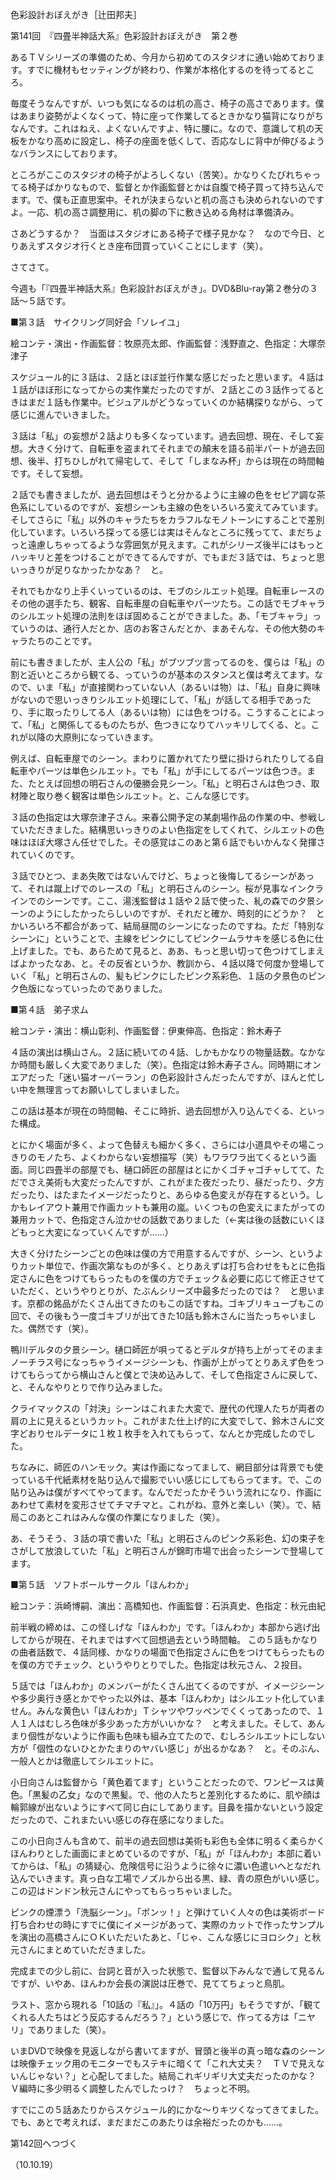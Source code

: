 <!-- source: http://web.archive.org/web/20250215190716/http://www.style.fm/as/05_column/tsujita/tsujita141.shtml -->

色彩設計おぼえがき［辻田邦夫］

第141回　『四畳半神話大系』色彩設計おぼえがき　第２巻

あるＴＶシリーズの準備のため、今月から初めてのスタジオに通い始めております。すでに機材もセッティングが終わり、作業が本格化するのを待ってるところ。

毎度そうなんですが、いつも気になるのは机の高さ、椅子の高さであります。僕はあまり姿勢がよくなくって、特に座って作業してるときかなり猫背になりがちなんです。これはねえ、よくないんですよ、特に腰に。なので、意識して机の天板をかなり高めに設定し、椅子の座面を低くして、否応なしに背中が伸びるようなバランスにしております。

ところがここのスタジオの椅子がよろしくない（苦笑）。かなりくたびれちゃってる椅子ばかりなもので、監督とか作画監督とかは自腹で椅子買って持ち込んでます。で、僕も正直思案中。それが決まらないと机の高さも決められないのですよ。一応、机の高さ調整用に、机の脚の下に敷き込める角材は準備済み。

さあどうするか？　当面はスタジオにある椅子で様子見かな？　なので今日、とりあえずスタジオ行くとき座布団買っていくことにします（笑）。

さてさて。

今週も「『四畳半神話大系』色彩設計おぼえがき」。DVD&Blu-ray第２巻分の３話〜５話です。

■第３話　サイクリング同好会「ソレイユ」

絵コンテ・演出・作画監督：牧原亮太郎、作画監督：浅野直之、色指定：大塚奈津子

スケジュール的に３話は、２話とほぼ並行作業な感じだったと思います。４話は１話がほぼ形になってからの実作業だったのですが、２話とこの３話作ってるときはまだ１話も作業中。ビジュアルがどうなっていくのか結構探りながら、って感じに進んでいきました。

３話は「私」の妄想が２話よりも多くなっています。過去回想、現在、そして妄想。大きく分けて、自転車を盗まれてそれまでの顛末を語る前半パートが過去回想、後半、打ちひしがれて帰宅して、そして「しまなみ杯」からは現在の時間軸です。そして妄想。

２話でも書きましたが、過去回想はそうと分かるように主線の色をセピア調な茶色系にしているのですが、妄想シーンも主線の色をいろいろ変えてみています。そしてさらに「私」以外のキャラたちをカラフルなモノトーンにすることで差別化しています。いろいろ探ってる感じは実はそんなところに残ってて、まだちょっと遠慮しちゃってるような雰囲気が見えます。これがシリーズ後半にはもっとハッキリと差をつけることができてるんですが、でもまだ３話では、ちょっと思いっきりが足りなかったかなあ？　と。

それでもかなり上手くいっているのは、モブのシルエット処理。自転車レースのその他の選手たち、観客、自転車屋の自転車やパーツたち。この話でモブキャラのシルエット処理の法則をほぼ固めることができました。あ、「モブキャラ」っていうのは、通行人だとか、店のお客さんだとか、まあそんな、その他大勢のキャラたちのことです。

前にも書きましたが、主人公の「私」がブツブツ言ってるのを、僕らは「私」の割と近いところから観てる、っていうのが基本のスタンスと僕は考えてます。なので、いま「私」が直接関わっていない人（あるいは物）は、「私」自身に興味がないので思いっきりシルエット処理にして、「私」が話してる相手であったり、手に取ったりしてる人（あるいは物）には色をつける。こうすることによって、「私」と関係してるものたちが、色つきになりてハッキリしてくる、と。これが以降の大原則になっていきます。

例えば、自転車屋でのシーン。まわりに置かれてたり壁に掛けられたりしてる自転車やパーツは単色シルエット。でも「私」が手にしてるパーツは色つき。また、たとえば回想の明石さんの優勝会見シーン。「私」と明石さんは色つき、取材陣と取り巻く観客は単色シルエット。と、こんな感じです。

３話の色指定は大塚奈津子さん。来春公開予定の某劇場作品の作業の中、参戦していただきました。結構思いっきりのよい色指定をしてくれて、シルエットの色味はほぼ大塚さん任せでした。その感覚はこのあと第６話でもいかんなく発揮されていくのです。

３話でひとつ、まあ失敗ではないんでけど、ちょっと後悔してるシーンがあって、それは蹴上げでのレースの「私」と明石さんのシーン。桜が見事なインクラインでのシーンです。ここ、湯浅監督は１話や２話で使った、糺の森での夕景シーンのようにしたかったらしいのですが、それだと確か、時刻的にどうか？　とかいろいろ不都合があって、結局昼間のシーンになったのですね。ただ「特別なシーンに」ということで、主線をピンクにしてピンクームラサキを感じる色に仕上げました。でも、あらためて見ると、ああ、もっと思い切って色つけてしまえばよかったなあ、と。その反省というか、教訓から、４話以降で何度か登場していく「私」と明石さんの、髪もピンクにしたピンク系彩色、１話の夕景色のピンク色版になっていったのでありました。

■第４話　弟子求ム

絵コンテ・演出：横山彰利、作画監督：伊東伸高、色指定：鈴木寿子

４話の演出は横山さん。２話に続いての４話、しかもかなりの物量話数。なかなか時間も厳しく大変でありました（笑）。色指定は鈴木寿子さん。同時期にオンエアだった「迷い猫オーバーラン」の色彩設計さんだったんですが、ほんと忙しい中を無理言ってお願いしてしまいました。

この話は基本が現在の時間軸、そこに時折、過去回想が入り込んでくる、といった構成。

とにかく場面が多く、よって色替えも細かく多く、さらには小道具やその場こっきりのモノたち、よくわからない妄想描写（笑）もワラワラ出てくるという画面。同じ四畳半の部屋でも、樋口師匠の部屋はとにかくゴチャゴチャしてて、ただでさえ美術も大変だったんですが、これがまた夜だったり、昼だったり、夕方だったり、はたまたイメージだったりと、あらゆる色変えが存在するという。しかもレイアウト兼用で作画カットも兼用の嵐。いくつもの色変えにまたがっての兼用カットで、色指定さん泣かせの話数でありました（←実は後の話数にいくほどもっと大変になっていくんですが……）

大きく分けたシーンごとの色味は僕の方で用意するんですが、シーン、というよりカット単位で、作画次第なものが多く、とりあえずは打ち合わせをもとに色指定さんに色をつけてもらったものを僕の方でチェック＆必要に応じて修正させていただく、というやりとりが、たぶんシリーズ中最多だったのでは？　と思います。京都の銘品がたくさん出てきたのもこの話ですね。ゴキブリキューブもこの回で、その後もう一度ゴキブリが出てきた10話も鈴木さんに当たっちゃいました。偶然です（笑）。

鴨川デルタの夕景シーン。樋口師匠が唄ってるとデルタが持ち上がってそのままノーチラス号になっちゃうイメージシーンも、作画が上がってとりあえず色をつけてもらってから横山さんと僕とで決め込みして、そして色指定さんに戻して、と、そんなやりとりで作り込みました。

クライマックスの「対決」シーンはこれまた大変で、歴代の代理人たちが両者の肩の上に見えるというカット。これがまた仕上げ的に大変でして、鈴木さんに文字どおりセルデータに１枚１枚手を入れてもらって、なんとか完成したのでした。

ちなみに、師匠のハンモック。実は作画になってまして、網目部分は背景でも使っている千代紙素材を貼り込んで撮影でいい感じにしてもらってます。で、この貼り込みは僕がすべてやってます。なんでだったかそういう流れになり、作画にあわせて素材を変形させてチマチマと。これがね、意外と楽しい（笑）。で、結局このあとこれはみんな僕の作業になりました（笑）。

あ、そうそう、３話の項で書いた「私」と明石さんのピンク系彩色、幻の束子をさがして放浪していた「私」と明石さんが錦町市場で出会ったシーンで登場してます。

■第５話　ソフトボールサークル「ほんわか」

絵コンテ：浜崎博嗣、演出：高橋知也、作画監督：石浜真史、色指定：秋元由紀

前半戦の締めは、この怪しげな「ほんわか」です。「ほんわか」本部から逃げ出してからが現在、それまではすべて回想過去という時間軸。
この５話もかなりの曲者話数で、４話同様、かなりの場面で色指定さんに色をつけてもらったものを僕の方でチェック、というやりとりでした。色指定は秋元さん、２投目。

５話では「ほんわか」のメンバーがたくさん出てくるのですが、イメージシーンや多少奥行き感とかでやった以外は、基本「ほんわか」はシルエット化していません。みんな黄色い「ほんわか」Ｔシャツやワッペンでくくってあったので、１人１人はむしろ色味が多少あった方がいいかな？　と考えました。そして、あんまり個性がないように作画も色味も組み立てたので、むしろシルエットにしない方が「個性のないひとかたまりのヤバい感じ」が出るかなあ？　と。そのぶん、一般人とかは徹底してシルエットに。

小日向さんは監督から「黄色着てます」ということだったので、ワンピースは黄色。「黒髪の乙女」なので黒髪。で、他の人たちと差別化するために、肌や顔は輪郭線が出ないようにすべて同じ白にしてあります。目鼻を描かないという設定だったので、これまたいい感じの存在感になりました。

この小日向さんも含めて、前半の過去回想は美術も彩色も全体に明るく柔らかくほんわりとした画面にまとめているのですが、「私」が「ほんわか」本部に着いてからは、「私」の猜疑心、危険信号に沿うように徐々に濃い色遣いへとなだれ込んでいきます。真っ白な工場でノズルから出る黒、緑、青の原色がいい感じ。この辺はドンドン秋元さんにやってもらっちゃいました。

ピンクの煙漂う「洗脳シーン」。「ポンッ！」と弾けていく人々の色は美術ボード打ち合わせの時にすでに僕にイメージがあって、実際のカットで作ったサンプルを演出の高橋さんにＯＫいただいたあと、「じゃ、こんな感じにヨロシク」と秋元さんにまとめていただきました。

完成までの少し前に、台詞と音が入った状態で、監督以下みんなで通して見るんですが、いやあ、ほんわか会長の演説は圧巻で、見ててちょっと鳥肌。

ラスト、窓から現れる「10話の『私』」。４話の「10万円」もそうですが、「観てくれる人たちはどう反応するんだろう？」という感じで、作ってる方は「ニヤリ」でありました（笑）。

いまDVDで映像を見返しながら書いてますが、冒頭と後半の真っ暗な森のシーンは映像チェック用のモニターでもステキに暗くて「これ大丈夫？　ＴＶで見えないんじゃない？」と心配してました。結局これギリギリ大丈夫だったのかな？　Ｖ編時に多少明るく調整したんでしたっけ？　ちょっと不明。

すでにこの５話あたりからスケジュール的にかな〜りキツくなってきてました。でも、あとで考えれば、まだまだこのあたりは余裕だったのかも……。

第142回へつづく

（10.10.19）
